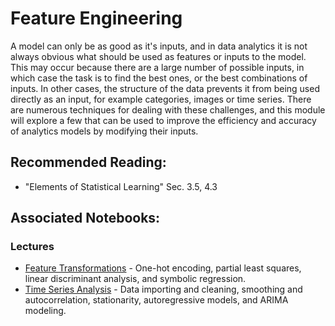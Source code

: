# Feature Engineering

A model can only be as good as it's inputs, and in data analytics it is not always obvious what should be used as features or inputs to the model. This may occur because there are a large number of possible inputs, in which case the task is to find the best ones, or the best combinations of inputs. In other cases, the structure of the data prevents it from being used directly as an input, for example categories, images or time series. There are numerous techniques for dealing with these challenges, and this module will explore a few that can be used to improve the efficiency and accuracy of analytics models by modifying their inputs.

## Recommended Reading:

- "Elements of Statistical Learning" Sec. 3.5, 4.3

## Associated Notebooks:

### Lectures
- [Feature Transformations](Topic1-Feature_Transformations.ipynb) - One-hot encoding, partial least squares, linear discriminant analysis, and symbolic regression.
- [Time Series Analysis](Topic2-Time_Series_Analysis.ipynb) - Data importing and cleaning, smoothing and autocorrelation, stationarity, autoregressive models, and ARIMA modeling.
